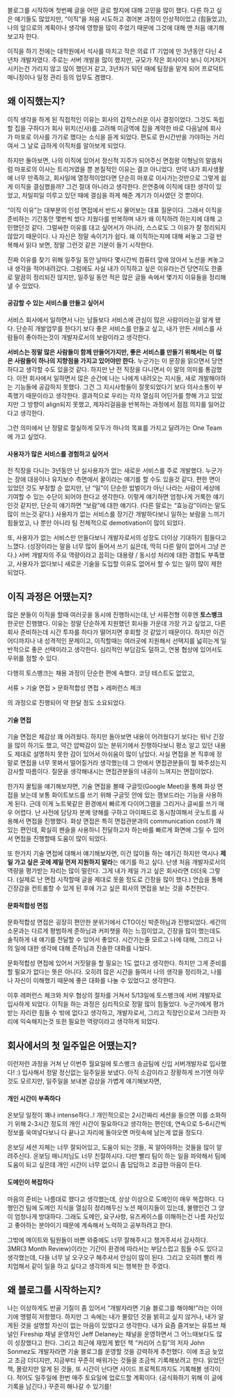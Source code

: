 블로그를 시작하며 첫번째 글을 어떤 글로 할지에 대해 고민을 많이 했다. 다른 하고 싶은 얘기들도 많았지만, “이직”을 처음 시도하고 겪어본 과정이 인상적이었고 (힘들었고), 나의 앞으로의 계획이나 생각에 영향을 많이 주었기 때문에 그것에 대해 맨 처음 얘기해보고자 한다.

이직을 하기 전에는 대학원에서 석사를 마치고 작은 의료 IT 기업에 만 3년동안 다닌 4년차 개발자였다. 주로는 서버 개발을 많이 했지만, 규모가 작은 회사이다 보니 이거저거 시키는건 가리지 않고 많이 했던거 같고, 3년차가 되던 때에 팀장을 맡게 되어 프로덕트 매니징이나 일정 관리 등의 업무도 겸했다.

## 왜 이직했는지?
이직 생각을 하게 된 직접적인 이유는 회사의 갑작스러운 이사 결정이었다. 그것도 독립할 집을 구하다가 회사 위치(신사)를 고려해 미금역에 집을 계약한 바로 다음날에 회사가 마포로 이사를 가기로 했다는 소식을 듣게 되었다. 편도로 한시간반을 가야하는 거리여서 그 날로 급하게 이직처를 알아보게 되었다.

하지만 돌아보면, 나의 이직에 있어서 정신적 지주가 되어주신 면접왕 이형님의 말씀처럼 마포로의 이사는 트리거였을 뿐 본질적인 이유는 결코 아니었다. 만약 내가 회사생활에 너무 만족하고, 회사일에 열정적이었다면 단순히 마포로 이사가는것만으로 그렇게 쉽게 이직을 결심했을까? 그건 절대 아니라고 생각한다. 은연중에 이직에 대한 생각이 있었고, 차일피일 미루고 있던 때에 결심을 하게 해준 계기가 이사였던 것 뿐이다.

“이직 이유”는 대부분의 인성 면접에서 반드시 물어보는 대표 질문이다. 그래서 이직을 준비하는 기간동안 몇번씩 썼다 지웠다를 반복하며 내가 왜 이직하려 하는지에 대해 고민했던것 같다. 그럴싸한 이유를 대고 싶어서가 아니라, 스스로도 그 이유가 잘 정리되지 않았기 때문이다. 나 자신은 정말 속이기가 쉽다. 왜 이직하는지에 대해 써놓고 그걸 반복해서 읽다 보면, 정말 그런것 같은 기분이 들기 시작한다.

진짜 이유를 찾기 위해 일주일 동안 날마다 몇시간씩 컴퓨터 앞에 앉아서 노션을 켜놓고 내 생각을 적어내려갔다. 그럼에도 사실 내가 이직하고 싶은 이유라는건 당연히도 한줄로 말끔히 정리되진 않지만, 일주일 동안 적은 많은 글들 속에서 몇가지 이유들을 정리해낼 수 있었다.

#### 공감할 수 있는 서비스를 만들고 싶어서

서비스 회사에서 일하면서 나는 남들보다 서비스에 관심이 많은 사람이라는걸 알게 됐다. 단순히 개발업무를 한다기 보다 좋은 서비스를 만들고 싶고, 내가 만든 서비스를 사람들이 좋아하는것이 개발자로서의 보람이라고 생각한다.

**서비스는 정말 많은 사람들이 함께 만들어가지만, 좋은 서비스를 만들기 위해서는 이 많은 사람들이 하나의 지향점을 가지고 있어야만 한다.** 누군가는 이 문장을 읽으면서 당연하다고 생각할 수도 있을것 같다. 하지만 난 전 직장을 다니면서 이 말의 의미를 통감했다. 이전 회사에서 일하면서 많은 순간에 나는 나에게 내려오는 지시들, 새로 개발해야하는 기능들에 공감하지 못했다. 그건 그 지시사항들이 잘못되었다기 보다 의사소통이 부족했기 때문이라고 생각한다. 결과적으로 우리는 각자 열심히 어딘가를 향해 가고 있었지만 그 방향이 align되지 못했고, 제자리걸음을 반복하는 과정에서 점점 의지를 잃어갔다고 생각한다.

그런 의미에서 난 정말로 절실하게 모두가 하나의 목표를 가지고 달려가는 One Team에 가고 싶었다.

#### 사용자가 많은 서비스를 경험하고 싶어서
전 직장을 다니는 3년동안 난 실사용자가 없는 새로운 서비스를 주로 개발했다. 누군가는 장애 대응이나 유지보수 측면에서 꿀이라는 얘기를 할 수도 있을것 같다. 편한 면이 있었던 것도 부정할 순 없지만, 난 “일”이 단순한 밥벌이가 아닌 나라는 사람이 세상에 기여할 수 있는 수단이 되어야 한다고 생각한다. 이렇게 얘기하면 엄청나게 거룩한 얘기인것 같지만, 단순히 얘기하면 “보람”에 대한 얘기다. (다른 말로는 “효능감”이라는 말도 많이 쓰는것 같다.) 사용자가 없는 서비스를 장기간 개발하다보니 일하는 보람을 느끼기 힘들었고, 나 뿐만 아니라 팀 전체적으로 demotivation이 많이 되었다.

또, 사용자가 없는 서비스만 만들다보니 개발자로서의 성장도 더이상 기대하기 힘들다고 느꼈다. (성장이라는 말을 너무 많이 들어서 쓰기 싫은데, 딱히 다른 말이 없어서 그냥 쓴다.) 서버 개발자의 주요 역량이라고 꼽히는 대용량 / 동시성 처리에 대한 경험도 부족했고, 사용자가 없다보니 새로운 기술을 도입할 이유도 없어서 할 수 있는 일이 많이 제한되었다.

## 이직 과정은 어땠는지?
많은 분들이 이직을 할때 여러곳을 동시에 진행하시는데, 난 서류전형 이후엔 **토스뱅크** 한곳만 진행했다. 이유는 정말 단순하게 지원했던 회사들 가운데 가장 가고 싶었고, 다른 회사 준비하는데 시간 투자를 하다가 떨어지면 후회할 것 같았기 때문이다. 하지만 이건 어디까지나 내 성격적인 문제이고, 이직할때는 여러곳에 지원해서 선택지를 넓히는게 일반적으로 좋은 선택이라고 생각한다. 심리적인 부담감도 덜하고, 연봉 협상에 있어서도 우위를 점할 수 있다.

다행히 토스뱅크는 채용 과정이 단순한 편에 속했다. 코딩 테스트도 없었고,

서류 > 기술 면접 > 문화적합성 면접 > 레퍼런스 체크

의 과정으로 진행되어 약 한달 정도 소요되었다.

#### 기술 면접
기술 면접은 체감상 꽤 어려웠다. 하지만 돌아보면 내용이 어려웠다기 보다는 워낙 긴장을 많이 하기도 했고, 약간 압박감이 있는 분위기에서 진행하다보니 평소 알고 있던 내용도 제대로 설명하지 못한 감이 있어서 아쉬움이 많이 남았다. 사실 면접을 본 직후에 정말로 면접을 너무 못봐서 떨어질거라 생각했는데 그 안에서 면접관분들이 뭘 봐주셨는지 감사할 따름이다. 질문을 생각해내시는 면접관분들의 내공이 느껴지는 면접이었다.

한가지 꿀팁을 얘기해보자면, 기술 면접을 볼때 구글밋(Google Meet)을 통해 화상 면접을 보는데 보통 화이트보드를 쓰기 위해 구글밋 안에 있는 잼보드라는 기능을 사용하게 된다. 근데 이게 노트북같은 환경에서 빠르게 다이어그램을 그리거나 글씨를 쓰기 매우 어렵다. 난 사전에 담당자 분께 양해를 구하고 아이패드로 동시참여해서 굿노트를 사용해서 면접을 진행했다. 화상 면접은 특히 면접관분과의 communication cost가 꽤 있는 편인데, 확실히 펜슬을 사용하니 전달하고자 하는바를 빠르게 화면에 그릴 수 있어서 면접을 진행할때 도움이 많이 되었다.

또 한가지 기술 면접에 대해서 얘기해보자면, 이건 많이들 하는 얘기긴 하지만 역시나 **제일 가고 싶은 곳에 제일 먼저 지원하지 말라**는 얘기를 하고 싶다. 난생 처음 개발자로서의 역량을 평가받는 자리는 많이 떨린다. 그게 내가 제일 가고 싶은 회사라면 더더욱 그렇다. (실제로 난 면접 시작할때 글을 제대로 못쓸 정도로 긴장을 많이 했다.)  연습을 통해 긴장감을 컨트롤할 수 있게 된 후에 가고 싶은 회사의 면접을 보는 것을 추천한다.

#### 문화적합성 면접
문화적합성 면접은 굉장히 편안한 분위기에서 CTO이신 박준하님과 진행되었다. 세간의 소문과는 다르게 평범하게 준하님과 커피챗을 하는 느낌이었고, 긴장을 많이 했는데도 솔직하게 내 얘기를 전달할 수 있어서 좋았다. 시간가는줄 모르고 나에 대해, 그리고 나의 일에 대한 생각에 대해 준하님과 진솔한 대화를 나눴다.

문화적합성 면접에 있어서 거짓말을 할 필요는 1도 없다고 생각한다. 하지만 그게 준비를 할 필요가 없다는 뜻은 아니다. 오히려 많은 시간을 들여서 나의 생각을 정리하고, 나를 나 자신이 이해했기 때문에 좋은 대화를 나눌 수 있었다고 생각한다.

이후 레퍼런스 체크와 처우 협상의 절차를 거쳐서 5/13일에 토스뱅크에 서버 개발자로 입사하게 되었다. 이직을 하는 과정은 심리적으로 정말 많이 힘들었다. 누군가에게 평가받는 자리란 힘들 수 밖에 없다고 생각하고, 개발자로서, 그리고 직장인으로서 그러한 자리에 익숙해지는것 또한 필요한 역량이라고 생각하게 되었다.

## 회사에서의 첫 일주일은 어땠는지?
이런저런 과정을 거쳐 난 이번주 월요일에 토스뱅크 송금팀에 신입 서버개발자로 입사했다! :) 입사해서 정말 정신없는 일주일을 보냈다. 아직 소감이라고 장황하게 쓰기엔 아무것도 모르지만, 일주일을 보내본 감상을 가볍게 얘기해보자면,

#### 개인 시간이 부족하다
온보딩 일정이 꽤나 intense하다..! 개인적으로는 2시간짜리 세션을 들으면 이를 소화하기 위해 2-3시간 정도의 개인 시간이 필요하다고 생각하는 편인데, 연속으로 5-6시간씩 정보를 욱여넣다보니 다 끝나고 자리에 돌아오면 머릿속에 남는게 없을 정도다.

온보딩 세션 자체는 너무 잘되어있고, 도움이 되는 것들, 꼭 알아야하는 것들을 많이 알려주신다. 온보딩 매니저님도 너무 친절하시다. 다만 빨리 팀이 하는 일을 파악해서 팀에 도움이 되고 싶은데 개인 시간이 너무 없으니 좀 답답하고 조급한 마음이 든다.

#### 도메인이 복잡하다
마음의 준비는 나름대로 했다고 생각했는데, 상상 이상으로 도메인이 매우 복잡하다. 다행인건 팀에 도메인 지식을 열심히 정리해두신 노션 페이지들이 있는데, 불행인건 그 양이 엄청나게 방대하다. 그래도 도메인, 요구사항, 유즈케이스를 이해하는건 나름 자신있고 좋아하는 분야이기 때문에 계속해서 노력하고 공부하려고 한다.

그밖에 메이트와 팀원들이 바쁜 와중에도 너무 잘해주시고 챙겨주셔서 감사하다. 3MR(3 Month Review)이라는 기간이 환경에 따라서는 부담스럽고 힘들 수도 있다고 생각했는데, 다들 너무 날 오구오구 해주셔서 안심이 많이 된다. 그리고 오히려 빨리 캐치업해서 같이 일을 하고 싶다고 생각하게 되는 행복한 한 주였다.

## 왜 블로그를 시작하는지?
나는 이상하게도 반골 기질이 좀 있어서 “개발자라면 기술 블로그를 해야해!”라는 이야기에 맹렬히 저항했다. 하지만 그 속에는 내가 몰랐던 것을 밝히고 싶지 않거나, 내가 알게된 것을 설명할 자신이 없는 마음이 있었다고 생각한다. 내가 요즘 즐겨보는 유튜브 채널인 Fireship 채널 운영자인 Jeff Delaney는 채널을 운영하면서 그 어느때보다도 많이 성장했다고 한다. 그리고 최근에 재밌게 봤던 책 “커리어 스킬”의 저자 John Sonmez도 개발자라면 기술 블로그를 운영할 것을 강력하게 추천했다. 이에 조금 늦었고 조금 더디지만, 지금부터 꾸준히 배워가는 것들을 조금씩 기록해보려고 한다. 읽었던 책, 몰랐지만 알게 된 것들, 또 시간이 난다면 사이드 프로젝트까지도 기록해볼 생각이다. 적어도 일주일에 한번 매주 토요일에 업로드할 계획이다. (공식화하기 위해 이 글에 기록을 남긴다.) 꾸준히 해나갈 수 있기를!